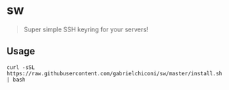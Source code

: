 # sw

> Super simple SSH keyring for your servers!

## Usage

    curl -sSL https://raw.githubusercontent.com/gabrielchiconi/sw/master/install.sh | bash




